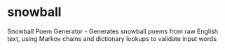 snowball
========

Snowball Poem Generator - Generates snowball poems from raw English text, using Markov chains and dictionary lookups to validate input words
